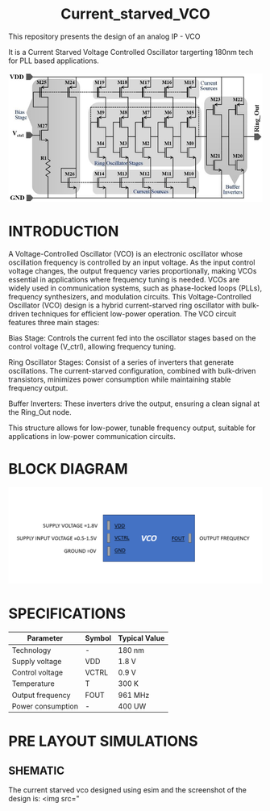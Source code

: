 <h1 align="center"> Current_starved_VCO</h1>
This repository presents the design of an analog IP - VCO

It is a Current Starved Voltage Controlled Oscillator targerting 180nm tech for PLL based applications.
</br>
</br>
<img src="https://github.com/Karthigaa-S/Current_starved_VCO/blob/main/images/Linearized-current-starved-Voltage-Controlled-Oscillator.png">
# INTRODUCTION
A Voltage-Controlled Oscillator (VCO) is an electronic oscillator whose oscillation frequency is controlled by an input voltage. As the input control voltage changes, the output frequency varies proportionally, making VCOs essential in applications where frequency tuning is needed. VCOs are widely used in communication systems, such as phase-locked loops (PLLs), frequency synthesizers, and modulation circuits.
This Voltage-Controlled Oscillator (VCO) design is a hybrid current-starved ring oscillator with bulk-driven techniques for efficient low-power operation. The VCO circuit features three main stages:

Bias Stage: Controls the current fed into the oscillator stages based on the control voltage (V_ctrl), allowing frequency tuning.

Ring Oscillator Stages: Consist of a series of inverters that generate oscillations. The current-starved configuration, combined with bulk-driven transistors, minimizes power consumption while maintaining stable frequency output.

Buffer Inverters: These inverters drive the output, ensuring a clean signal at the Ring_Out node.

This structure allows for low-power, tunable frequency output, suitable for applications in low-power communication circuits.
# BLOCK DIAGRAM
<img src="images/Screenshot 2024-11-03 102856.png">

# SPECIFICATIONS

| Parameter           | Symbol     | Typical Value |
| ------------------- | ---------- | ------------- |
| Technology          | -          | 180 nm        |
| Supply voltage      | VDD        | 1.8 V         |
| Control voltage     | VCTRL      | 0.9 V         |
| Temperature         | T          | 300 K         |
| Output frequency    | FOUT       | 961 MHz       |
| Power consumption   | -          | 400 UW        |

# PRE LAYOUT SIMULATIONS 
## SHEMATIC
The current starved vco designed using esim and the screenshot of the design is:
 <img src="
